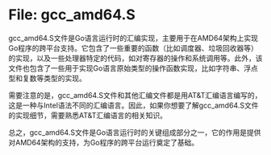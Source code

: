 # File: gcc_amd64.S

gcc_amd64.S文件是Go语言运行时的汇编实现，主要用于在AMD64架构上实现Go程序的跨平台支持。它包含了一些重要的函数（比如调度器、垃圾回收器等）的实现，以及一些处理器特定的代码，如对寄存器的操作和系统调用等。此外，该文件也包含了一些用于实现Go语言原始类型的操作函数实现，比如字符串、浮点型和复数等类型的实现。

需要注意的是，gcc_amd64.S文件和其他汇编文件都是用AT&T汇编语言编写的，这是一种与Intel语法不同的汇编语言。因此，如果你想要了解gcc_amd64.S文件的实现细节，需要熟悉AT&T汇编语言的相关知识。

总之，gcc_amd64.S文件是Go语言运行时的关键组成部分之一，它的作用是提供对AMD64架构的支持，为Go程序的跨平台运行奠定了基础。


